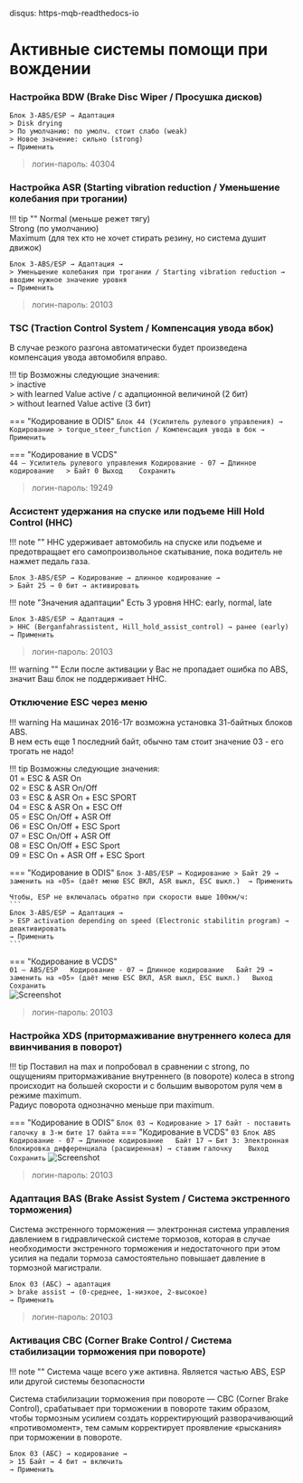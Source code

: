 disqus: https-mqb-readthedocs-io
# Активные системы помощи при вождении

### Настройка BDW (Brake Disc Wiper / Просушка дисков)

```
Блок 3-ABS/ESP → Адаптация
> Disk drying
> По умолчанию: по умолч. стоит слабо (weak)
> Новое значение: сильно (strong)
→ Применить
```
	
> логин-пароль: 40304

### Настройка ASR (Starting vibration reduction / Уменьшение колебания при трогании)

!!! tip ""
    Normal (меньше режет тягу)  
    Strong (по умолчанию)  
    Maximum (для тех кто не хочет стирать резину, но система душит движок)  
    
```
Блок 3-ABS/ESP → Адаптация →  
> Уменьшение колебания при трогании / Starting vibration reduction → вводим нужное значение уровня
→ Применить
```

> логин-пароль: 20103

### TSC (Traction Control System / Компенсация увода вбок)

В случае резкого разгона автоматически будет произведена компенсация увода автомобиля вправо.   

!!! tip
    Возможны следующие значения:  
    > inactive  
    > with learned Value active / с адапционной величиной (2 бит)  
    > without learned Value active (3 бит)  

=== "Кодирование в ODIS"
    ```
    Блок 44 (Усилитель рулевого управления) → Кодирование
    > torque_steer_function / Компенсация увода в бок
    → Применить
    ```

=== "Кодирование в VCDS"    
    ```
    44 — Усилитель рулевого управления
    Кодирование - 07 → Длинное кодирование  
    > Байт 0
    Выход   
    Сохранить
    ```

> логин-пароль: 19249

### Ассистент удержания на спуске или подъеме Hill Hold Control (HHC)

!!! note ""
    HHC удерживает автомобиль на спуске или подъеме и предотвращает его самопроизвольное скатывание, пока водитель не нажмет педаль газа.

```
Блок 3-ABS/ESP → Кодирование → длинное кодирование → 
> Байт 25 → 0 бит → активировать
```

!!! note "Значения адаптации"
    Есть 3 уровня HHC: early, normal, late
    
```
Блок 3-ABS/ESP → Адаптация →  
> HHC (Berganfahrassistent, Hill_hold_assist_control) → ранее (early)
→ Применить
```

> логин-пароль: 20103

!!! warning ""
    Если после активации у Вас не пропадает ошибка по ABS, значит Ваш блок не поддерживает HHC.

### Отключение ESC через меню

!!! warning
    На машинах 2016-17г возможна установка 31-байтных блоков ABS.  
    В нем есть еще 1 последний байт, обычно там стоит значение 03 - его трогать не надо!
    
!!! tip
    Возможны следующие значения:  
    01 = ESC & ASR On  
    02 = ESC & ASR On/Off  
    03 = ESC & ASR On + ESC SPORT  
    04 = ESC & ASR On + ESC Off  
    05 = ESC On/Off + ASR Off  
    06 = ESC On/Off + ESC Sport  
    07 = ESC On/Off + ASR Off  
    08 = ESC On/Off + ESC Sport  
    09 = ESC On + ASR Off + ESC Sport  

=== "Кодирование в ODIS"
    ```
    Блок 3-ABS/ESP → Кодирование
    > Байт 29 → заменить на «05» (даёт меню ESC ВКЛ, ASR выкл, ESC выкл.) 
    → Применить
    ```
    
    Чтобы, ESP не включалась обратно при скорости выше 100км/ч: 
    ```
    Блок 3-ABS/ESP → Адаптация → 
    > ESP activation depending on speed (Electronic stabilitin program) → деактивировать
    → Применить
    ```

=== "Кодирование в VCDS"    
    ```
    01 — ABS/ESP  
    Кодирование - 07 → Длинное кодирование  
    Байт 29 → заменить на «05» (даёт меню ESC ВКЛ, ASR выкл, ESC выкл.)  
    Выход   
    Сохранить
    ```   
    ![Screenshot](../images/MQB/esc.png)
       
> логин-пароль: 20103

### Настройка XDS (притормаживание внутреннего колеса для ввинчивания в поворот)

!!! tip
    Поставил на max и попробовал в сравнении с strong, по ощущениям притормаживание внутреннего (в повороте) колеса в strong происходит на большей скорости и с большим выворотом руля чем в режиме maximum.  
    Радиус поворота однозначно меньше при maximum.  
    
=== "Кодирование в ODIS"
    ```
    Блок 03 → Кодирование
    > 17 байт - поставить галочку в 3-м бите 17 байта
    ```
=== "Кодирование в VCDS" 
    ```
    03 Блок ABS  
    Кодирование - 07 → Длинное кодирование  
    Байт 17 → Бит 3: Электронная блокировка дифференциала (расширенная) → ставим галочку   
    Выход  
    Сохранить
    ``` 
    ![Screenshot](../images/MQB/xds1.gif)
    
> логин-пароль: 20103

### Адаптация BAS (Brake Assist System /  Система экстренного торможения)
Система экстренного торможения — электронная система управления давлением в гидравлической системе тормозов, которая в случае необходимости экстренного торможения и недостаточного при этом усилия на педали тормоза самостоятельно повышает давление в тормозной магистрали.  

```
Блок 03 (АБС) → адаптация 
> brake assist → (0-среднее, 1-низкое, 2-высокое)
→ Применить
```

> логин-пароль: 20103

### Активация CBC (Corner Brake Control / Система стабилизации торможения при повороте)

!!! note ""
    Система чаще всего уже активна. Является частью ABS, ESP или другой системы безопасности    
    
Система стабилизации торможения при повороте — CBC (Corner Brake Control), срабатывает при торможении в повороте таким образом, чтобы тормозным усилием создать корректирующий разворачивающий «противомомент», тем самым корректирует проявление «рыскания» при торможении в повороте.  

```
Блок 03 (АБС) → кодирование → 
> 15 Байт → 4 бит → включить
→ Применить
```